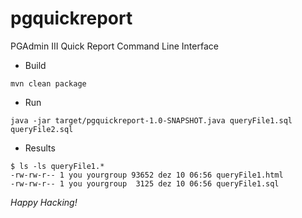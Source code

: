# pgquickreport
PGAdmin III Quick Report Command Line Interface

* Build
```
mvn clean package
```

* Run
```
java -jar target/pgquickreport-1.0-SNAPSHOT.java queryFile1.sql queryFile2.sql
```

* Results
```
$ ls -ls queryFile1.*
-rw-rw-r-- 1 you yourgroup 93652 dez 10 06:56 queryFile1.html
-rw-rw-r-- 1 you yourgroup  3125 dez 10 06:56 queryFile1.sql
```

_Happy Hacking!_
